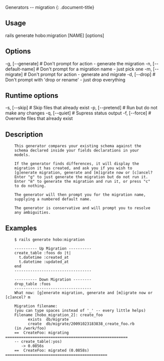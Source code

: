 Generators -- migration
{: .document-title}


## Usage

    

  rails generate hobo:migration [NAME] [options]


## Options

    

  -g, [--generate]      # Don't prompt for action - generate the migration
  -n, [--default-name]  # Don't prompt for a migration name - just pick one
  -m, [--migrate]       # Don't prompt for action - generate and migrate
  -d, [--drop]          # Don't prompt with 'drop or rename' - just drop everything


## Runtime options

    

  -s, [--skip]     # Skip files that already exist
  -p, [--pretend]  # Run but do not make any changes
  -q, [--quiet]    # Supress status output
  -f, [--force]    # Overwrite files that already exist


## Description

    


        This generator compares your existing schema against the
        schema declared inside your fields declarations in your
        models.

        If the generator finds differences, it will display the
        migration it has created, and ask you if you wish to
        [g]enerate migration, generate and [m]igrate now or [c]ancel?
        Enter "g" to just generate the migration but do not run it.
        Enter "m" to generate the migration and run it, or press "c"
        to do nothing.

        The generator will then prompt you for the migration name,
        supplying a numbered default name.

        The generator is conservative and will prompt you to resolve
        any ambiguities.


## Examples

    


        $ rails generate hobo:migration

        ---------- Up Migration ----------
        create_table :foos do |t|
          t.datetime :created_at
          t.datetime :updated_at
        end
        ----------------------------------

        ---------- Down Migration --------
        drop_table :foos
        ----------------------------------
        What now: [g]enerate migration, generate and [m]igrate now or [c]ancel? m

        Migration filename:
        (you can type spaces instead of '_' -- every little helps)
        Filename [hobo_migration_2]: create_foo
              exists  db/migrate
              create  db/migrate/20091023183838_create_foo.rb
        (in /work/foo)
        ==  CreateFoo: migrating ======================================================
        -- create_table(:yos)
           -> 0.0856s
        ==  CreateFoo: migrated (0.0858s) =============================================


